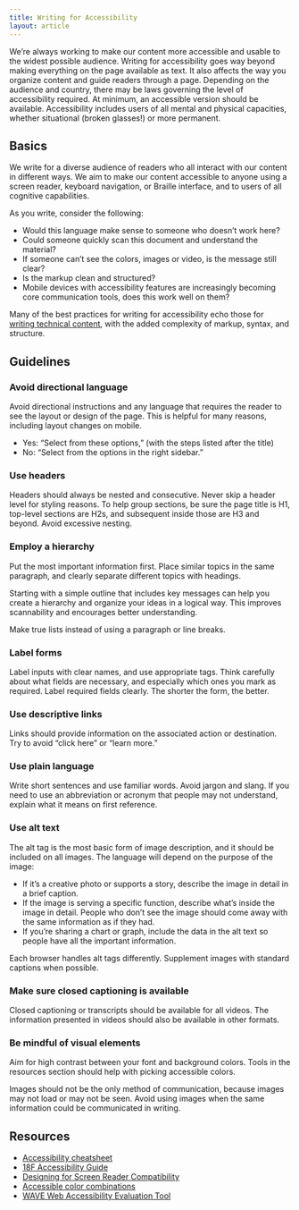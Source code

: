 ```yaml
---
title: Writing for Accessibility
layout: article
---
```


We’re always working to make our content more accessible and usable to the widest possible audience. Writing for accessibility goes way beyond making everything on the page available as text. It also affects the way you organize content and guide readers through a page. Depending on the audience and country, there may be laws governing the level of accessibility required. At minimum, an accessible version should be available. Accessibility includes users of all mental and physical capacities, whether situational (broken glasses!) or more permanent.

## Basics

We write for a diverse audience of readers who all interact with our content in different ways. We aim to make our content accessible to anyone using a screen reader, keyboard navigation, or Braille interface, and to users of all cognitive capabilities.

As you write, consider the following:

- Would this language make sense to someone who doesn’t work here?
- Could someone quickly scan this document and understand the material?
- If someone can’t see the colors, images or video, is the message still clear?
- Is the markup clean and structured?
- Mobile devices with accessibility features are increasingly becoming core communication tools, does this work well on them?

Many of the best practices for writing for accessibility echo those for [writing technical content](/08-writing-technical-content.html.md), with the added complexity of markup, syntax, and structure.

## Guidelines

### Avoid directional language

Avoid directional instructions and any language that requires the reader to see the layout or design of the page. This is helpful for many reasons, including layout changes on mobile.

- Yes: “Select from these options,” (with the steps listed after the title)
- No: “Select from the options in the right sidebar.”

### Use headers

Headers should always be nested and consecutive. Never skip a header level for styling reasons. To help group sections, be sure the page title is H1, top-level sections are H2s, and subsequent inside those are H3 and beyond. Avoid excessive nesting.

### Employ a hierarchy

Put the most important information first. Place similar topics in the same paragraph, and clearly separate different topics with headings.

Starting with a simple outline that includes key messages can help you create a hierarchy and organize your ideas in a logical way. This improves scannability and encourages better understanding.

Make true lists instead of using a paragraph or line breaks.

### Label forms

Label inputs with clear names, and use appropriate tags. Think carefully about what fields are necessary, and especially which ones you mark as required. Label required fields clearly. The shorter the form, the better.

### Use descriptive links

Links should provide information on the associated action or destination. Try to avoid “click here” or “learn more.”

### Use plain language

Write short sentences and use familiar words. Avoid jargon and slang. If you need to use an abbreviation or acronym that people may not understand, explain what it means on first reference.

### Use alt text

The alt tag is the most basic form of image description, and it should be included on all images. The language will depend on the purpose of the image:

- If it’s a creative photo or supports a story, describe the image in detail in a brief caption.
- If the image is serving a specific function, describe what’s inside the image in detail. People who don’t see the image should come away with the same information as if they had.
- If you’re sharing a chart or graph, include the data in the alt text so people have all the important information.

Each browser handles alt tags differently. Supplement images with standard captions when possible.

### Make sure closed captioning is available

Closed captioning or transcripts should be available for all videos. The information presented in videos should also be available in other formats.

### Be mindful of visual elements

Aim for high contrast between your font and background colors. Tools in the resources section should help with picking accessible colors.

Images should not be the only method of communication, because images may not load or may not be seen. Avoid using images when the same information could be communicated in writing.

## Resources

- [Accessibility cheatsheet](http://bitsofco.de/2015/the-accessibility-cheatsheet/)
- [18F Accessibility Guide](https://pages.18f.gov/accessibility/)
- [Designing for Screen Reader Compatibility](http://webaim.org/techniques/screenreader/)
- [Accessible color combinations](http://colorsafe.co/)
- [WAVE Web Accessibility Evaluation Tool](http://wave.webaim.org/)
